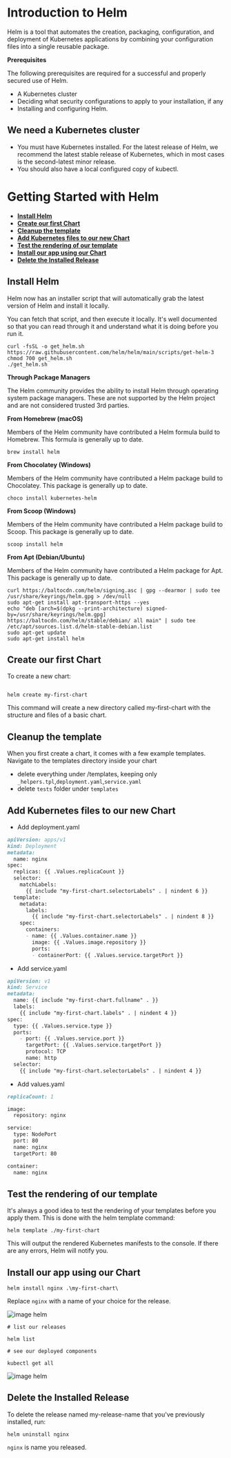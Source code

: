 # Introduction to Helm

Helm is a tool that automates the creation, packaging, configuration, and deployment of Kubernetes applications by combining your configuration files into a single reusable package.

**Prerequisites**

The following prerequisites are required for a successful and properly secured use of Helm.

* A Kubernetes cluster
* Deciding what security configurations to apply to your installation, if any
* Installing and configuring Helm.

## We need a Kubernetes cluster

* You must have Kubernetes installed. For the latest release of Helm, we recommend the latest stable release of Kubernetes, which in most cases is the second-latest minor release.
* You should also have a local configured copy of kubectl.

# Getting Started with Helm

* [**Install Helm**](#install-helm)
* [**Create our first Chart**](#create-our-first-chart)
* [**Cleanup the template**](#cleanup-the-template)
* [**Add Kubernetes files to our new Chart**](#add-kubernetes-files-to-our-new-chart)
* [**Test the rendering of our template**](#test-the-rendering-of-our-template)
* [**Install our app using our Chart**](#install-our-app-using-our-chart)
* [**Delete the Installed Release**](#delete-the-installed-release)

## Install Helm

Helm now has an installer script that will automatically grab the latest version of Helm and install it locally.

You can fetch that script, and then execute it locally. It's well documented so that you can read through it and understand what it is doing before you run it.

```
curl -fsSL -o get_helm.sh https://raw.githubusercontent.com/helm/helm/main/scripts/get-helm-3
chmod 700 get_helm.sh
./get_helm.sh

```

**Through Package Managers**

The Helm community provides the ability to install Helm through operating system package managers. These are not supported by the Helm project and are not considered trusted 3rd parties.

**From Homebrew (macOS)**

Members of the Helm community have contributed a Helm formula build to Homebrew. This formula is generally up to date.

```
brew install helm
```

**From Chocolatey (Windows)**

Members of the Helm community have contributed a Helm package build to Chocolatey. This package is generally up to date.

```
choco install kubernetes-helm
```

**From Scoop (Windows)**

Members of the Helm community have contributed a Helm package build to Scoop. This package is generally up to date.

```
scoop install helm
```

**From Apt (Debian/Ubuntu)**

Members of the Helm community have contributed a Helm package for Apt. This package is generally up to date.

```
curl https://baltocdn.com/helm/signing.asc | gpg --dearmor | sudo tee /usr/share/keyrings/helm.gpg > /dev/null
sudo apt-get install apt-transport-https --yes
echo "deb [arch=$(dpkg --print-architecture) signed-by=/usr/share/keyrings/helm.gpg] https://baltocdn.com/helm/stable/debian/ all main" | sudo tee /etc/apt/sources.list.d/helm-stable-debian.list
sudo apt-get update
sudo apt-get install helm
```

## Create our first Chart

To create a new chart:

```

helm create my-first-chart

```

This command will create a new directory called my-first-chart with the structure and files of a basic chart.

## Cleanup the template 

When you first create a chart, it comes with a few example templates. Navigate to the templates directory inside your chart

* delete everything under /templates, keeping only `_helpers.tpl`,`deployment.yaml`,`service.yaml`
* delete `tests` folder under `templates`

## Add Kubernetes files to our new Chart

* Add deployment.yaml

```markdown
apiVersion: apps/v1
kind: Deployment
metadata:
  name: nginx
spec:
  replicas: {{ .Values.replicaCount }}
  selector:
    matchLabels:
      {{ include "my-first-chart.selectorLabels" . | nindent 6 }}
  template:
    metadata:
      labels:
        {{ include "my-first-chart.selectorLabels" . | nindent 8 }}
    spec:
      containers:
      - name: {{ .Values.container.name }}
        image: {{ .Values.image.repository }}
        ports:
        - containerPort: {{ .Values.service.targetPort }}
```

* Add service.yaml

```markdown
apiVersion: v1
kind: Service
metadata:
  name: {{ include "my-first-chart.fullname" . }}
  labels:
    {{ include "my-first-chart.labels" . | nindent 4 }}
spec:
  type: {{ .Values.service.type }}
  ports:
    - port: {{ .Values.service.port }}
      targetPort: {{ .Values.service.targetPort }}
      protocol: TCP
      name: http
  selector:
    {{ include "my-first-chart.selectorLabels" . | nindent 4 }}
```

* Add values.yaml

```markdown
replicaCount: 1

image:
  repository: nginx

service:
  type: NodePort
  port: 80
  name: nginx
  targetPort: 80

container:
  name: nginx
```

## Test the rendering of our template

It's always a good idea to test the rendering of your templates before you apply them. This is done with the helm template command:

```
helm template ./my-first-chart
```

This will output the rendered Kubernetes manifests to the console. If there are any errors, Helm will notify you.

## Install our app using our Chart

```
helm install nginx .\my-first-chart\
```

Replace `nginx` with a name of your choice for the release.

![image helm](Image/1.PNG)

```
# list our releases

helm list

# see our deployed components

kubectl get all
```
![image helm](Image/2.PNG)

## Delete the Installed Release

To delete the release named my-release-name that you've previously installed, run:

```
helm uninstall nginx
```

`nginx` is name you released.